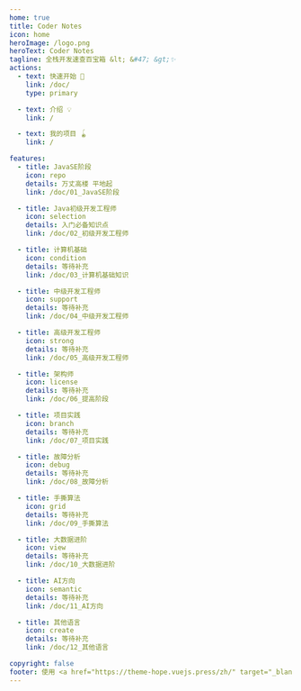 ```yaml
---
home: true
title: Coder Notes
icon: home
heroImage: /logo.png
heroText: Coder Notes
tagline: 全栈开发速查百宝箱 &lt; &#47; &gt;✨
actions:
  - text: 快速开始 🧭
    link: /doc/
    type: primary

  - text: 介绍 💡
    link: /

  - text: 我的项目 🪀
    link: /

features:
  - title: JavaSE阶段
    icon: repo
    details: 万丈高楼 平地起
    link: /doc/01_JavaSE阶段

  - title: Java初级开发工程师
    icon: selection
    details: 入门必备知识点
    link: /doc/02_初级开发工程师

  - title: 计算机基础
    icon: condition
    details: 等待补充
    link: /doc/03_计算机基础知识

  - title: 中级开发工程师
    icon: support
    details: 等待补充
    link: /doc/04_中级开发工程师

  - title: 高级开发工程师
    icon: strong
    details: 等待补充
    link: /doc/05_高级开发工程师

  - title: 架构师
    icon: license
    details: 等待补充
    link: /doc/06_提高阶段

  - title: 项目实践
    icon: branch
    details: 等待补充
    link: /doc/07_项目实践

  - title: 故障分析
    icon: debug
    details: 等待补充
    link: /doc/08_故障分析

  - title: 手撕算法
    icon: grid
    details: 等待补充
    link: /doc/09_手撕算法

  - title: 大数据进阶
    icon: view
    details: 等待补充
    link: /doc/10_大数据进阶

  - title: AI方向
    icon: semantic
    details: 等待补充
    link: /doc/11_AI方向

  - title: 其他语言
    icon: create
    details: 等待补充
    link: /doc/12_其他语言

copyright: false
footer: 使用 <a href="https://theme-hope.vuejs.press/zh/" target="_blank">VuePress Theme Hope</a> 主题 | MIT 协议, 版权所有 © 2023-present FrostyLunar
---
```

